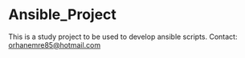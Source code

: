 # Ansible_Project
This is a study project to be used to develop ansible scripts.
Contact: orhanemre85@hotmail.com
